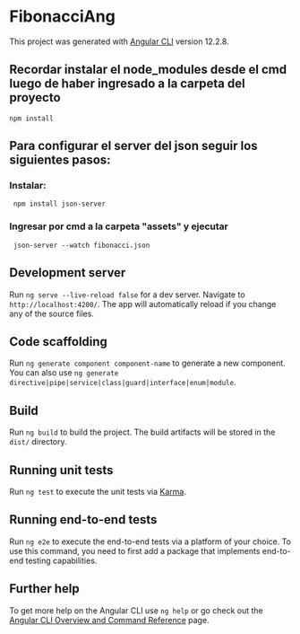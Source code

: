 # FibonacciAng
This project was generated with [Angular CLI](https://github.com/angular/angular-cli) version 12.2.8.


## Recordar instalar el node_modules desde el cmd luego de haber ingresado a la carpeta del proyecto
    npm install


## Para configurar el server del json seguir los siguientes pasos: 
  
  ### Instalar:
     npm install json-server
  ### Ingresar por cmd a la carpeta "assets" y ejecutar
     json-server --watch fibonacci.json 


## Development server

Run `ng serve --live-reload false` for a dev server. Navigate to `http://localhost:4200/`. The app will automatically reload if you change any of the source files.

## Code scaffolding

Run `ng generate component component-name` to generate a new component. You can also use `ng generate directive|pipe|service|class|guard|interface|enum|module`.

## Build

Run `ng build` to build the project. The build artifacts will be stored in the `dist/` directory.

## Running unit tests

Run `ng test` to execute the unit tests via [Karma](https://karma-runner.github.io).

## Running end-to-end tests

Run `ng e2e` to execute the end-to-end tests via a platform of your choice. To use this command, you need to first add a package that implements end-to-end testing capabilities.

## Further help

To get more help on the Angular CLI use `ng help` or go check out the [Angular CLI Overview and Command Reference](https://angular.io/cli) page.
